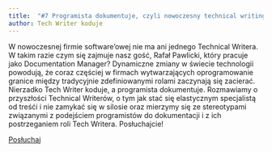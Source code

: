 ```yaml
---
title: 	"#7 Programista dokumentuje, czyli nowoczesny technical writing"
author: Tech Writer koduje
---
```


W nowoczesnej firmie software’owej nie ma ani jednego Technical Writera. W takim razie czym się zajmuje nasz gość, Rafał Pawlicki, który pracuje jako Documentation Manager? Dynamiczne zmiany w świecie technologii powodują, że coraz częściej w firmach wytwarzających oprogramowanie granice między tradycyjnie zdefiniowanymi rolami zaczynają się zacierać. Nierzadko Tech Writer koduje, a programista dokumentuje. Rozmawiamy o przyszłości Technical Writerów, o tym jak stać się elastycznym specjalistą od treśći i nie zamykać się w silosie oraz mierzymy się ze stereotypami związanymi z podejściem programistów do dokumentacji i z ich postrzeganiem roli Tech Writera. Posłuchajcie!

<a class="btn btn-primary" href="https://anchor.fm/docdeveloper/episodes/7-Programista-dokumentuje--czyli-nowoczesny-technical-writing-e54pnt/a-aluh84" target="_blank"><i class="fas fa-headphones"></i> Posłuchaj</a>
